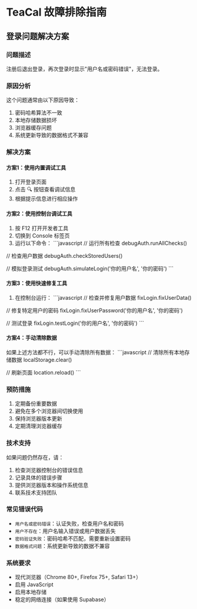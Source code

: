 # TeaCal 故障排除指南

## 登录问题解决方案

### 问题描述
注册后退出登录，再次登录时显示"用户名或密码错误"，无法登录。

### 原因分析
这个问题通常由以下原因导致：
1. 密码哈希算法不一致
2. 本地存储数据损坏
3. 浏览器缓存问题
4. 系统更新导致的数据格式不兼容

### 解决方案

#### 方案1：使用内置调试工具
1. 打开登录页面
2. 点击 🔍 按钮查看调试信息
3. 根据提示信息进行相应操作

#### 方案2：使用控制台调试工具
1. 按 F12 打开开发者工具
2. 切换到 Console 标签页
3. 运行以下命令：
\`\`\`javascript
// 运行所有检查
debugAuth.runAllChecks()

// 检查用户数据
debugAuth.checkStoredUsers()

// 模拟登录测试
debugAuth.simulateLogin('你的用户名', '你的密码')
\`\`\`

#### 方案3：使用快速修复工具
1. 在控制台运行：
\`\`\`javascript
// 检查并修复用户数据
fixLogin.fixUserData()

// 修复特定用户的密码
fixLogin.fixUserPassword('你的用户名', '你的密码')

// 测试登录
fixLogin.testLogin('你的用户名', '你的密码')
\`\`\`

#### 方案4：手动清除数据
如果上述方法都不行，可以手动清除所有数据：
\`\`\`javascript
// 清除所有本地存储数据
localStorage.clear()

// 刷新页面
location.reload()
\`\`\`

### 预防措施
1. 定期备份重要数据
2. 避免在多个浏览器间切换使用
3. 保持浏览器版本更新
4. 定期清理浏览器缓存

### 技术支持
如果问题仍然存在，请：
1. 检查浏览器控制台的错误信息
2. 记录具体的错误步骤
3. 提供浏览器版本和操作系统信息
4. 联系技术支持团队

### 常见错误代码
- `用户名或密码错误`：认证失败，检查用户名和密码
- `用户不存在`：用户名输入错误或用户数据丢失
- `密码验证失败`：密码哈希不匹配，需要重新设置密码
- `数据格式问题`：系统更新导致的数据不兼容

### 系统要求
- 现代浏览器（Chrome 80+, Firefox 75+, Safari 13+）
- 启用 JavaScript
- 启用本地存储
- 稳定的网络连接（如果使用 Supabase）
